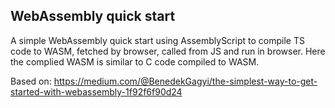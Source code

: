 ## WebAssembly quick start

A simple WebAssembly quick start using AssemblyScript to compile TS code to
WASM, fetched by browser, called from JS and run in browser. Here the complied
WASM is similar to C code compiled to WASM.

Based on: <https://medium.com/@BenedekGagyi/the-simplest-way-to-get-started-with-webassembly-1f92f6f90d24>



